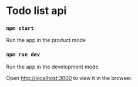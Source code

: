 # Todo list api

### `npm start` 
Run the app in the product mode

### `npm run dev` 
Run the app in the development mode

Open [http://localhost:3000](http://localhost:3000) to view it in the browser.